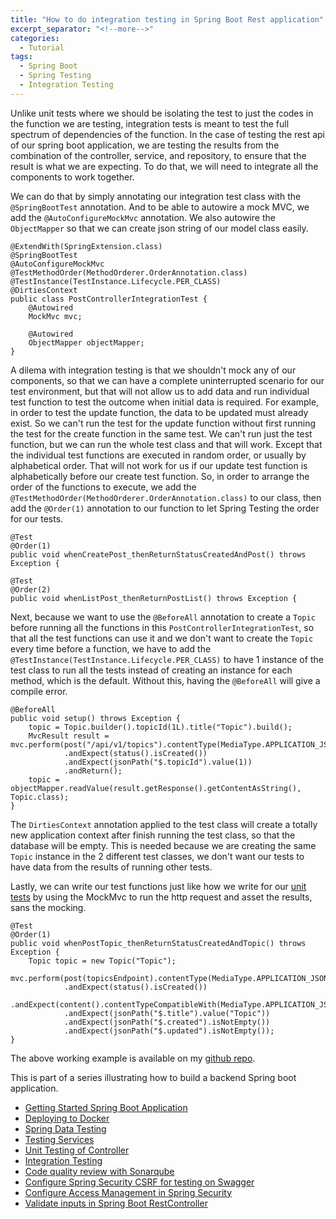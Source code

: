 ```yaml
---
title: "How to do integration testing in Spring Boot Rest application"
excerpt_separator: "<!--more-->"
categories:
  - Tutorial
tags:
  - Spring Boot
  - Spring Testing
  - Integration Testing
---
```


Unlike unit tests where we should be isolating the test to just the codes in the function we are testing, integration tests is meant to test the full spectrum of dependencies of the function. In the case of testing the rest api of our spring boot application, we are testing the results from the combination of the controller, service, and repository, to ensure that the result is what we are expecting. To do that, we will need to integrate all the components to work together.

We can do that by simply annotating our integration test class with the `@SpringBootTest` annotation. And to be able to autowire a mock MVC, we add the `@AutoConfigureMockMvc` annotation. We also autowire the `ObjectMapper` so that we can create json string of our model class easily.

```
@ExtendWith(SpringExtension.class)
@SpringBootTest
@AutoConfigureMockMvc
@TestMethodOrder(MethodOrderer.OrderAnnotation.class)
@TestInstance(TestInstance.Lifecycle.PER_CLASS)
@DirtiesContext
public class PostControllerIntegrationTest {
    @Autowired
    MockMvc mvc;

    @Autowired
    ObjectMapper objectMapper;
}
```

A dilema with integration testing is that we shouldn't mock any of our components, so that we can have a complete uninterrupted scenario for our test environment, but that will not allow us to add data and run individual test function to test the outcome when initial data is required. For example, in order to test the update function, the data to be updated must already exist. So we can't run the test for the update function without first running the test for the create function in the same test. We can't run just the test function, but we can run the whole test class and that will work. Except that the individual test functions are executed in random order, or usually by alphabetical order. That will not work for us if our update test function is alphabetically before our create test function. So, in order to arrange the order of the functions to execute, we add the `@TestMethodOrder(MethodOrderer.OrderAnnotation.class)` to our class, then add the `@Order(1)` annotation to our function to let Spring Testing the order for our tests.

```
@Test
@Order(1)
public void whenCreatePost_thenReturnStatusCreatedAndPost() throws Exception {

@Test
@Order(2)
public void whenListPost_thenReturnPostList() throws Exception {
```

Next, because we want to use the `@BeforeAll` annotation to create a `Topic` before running all the functions in this `PostControllerIntegrationTest`, so that all the test functions can use it and we don't want to create the `Topic` every time before a function, we have to add the `@TestInstance(TestInstance.Lifecycle.PER_CLASS)` to have 1 instance of the test class to run all the tests instead of creating an instance for each method, which is the default. Without this, having the `@BeforeAll` will give a compile error.

```
@BeforeAll
public void setup() throws Exception {
    topic = Topic.builder().topicId(1L).title("Topic").build();
    MvcResult result = mvc.perform(post("/api/v1/topics").contentType(MediaType.APPLICATION_JSON).content(objectMapper.writeValueAsString(topic)))
            .andExpect(status().isCreated())
            .andExpect(jsonPath("$.topicId").value(1))
            .andReturn();
    topic = objectMapper.readValue(result.getResponse().getContentAsString(), Topic.class);
}
```

The `DirtiesContext` annotation applied to the test class will create a totally new application context after finish running the test class, so that the database will be empty. This is needed because we are creating the same `Topic` instance in the 2 different test classes, we don't want our tests to have data from the results of running other tests. 

Lastly, we can write our test functions just like how we write for our [unit tests](https://thecodinganalyst.github.io/knowledgebase/how-to-unit-test-rest-controller-in-a-spring-boot-application/) by using the MockMvc to run the http request and asset the results, sans the mocking. 

```
@Test
@Order(1)
public void whenPostTopic_thenReturnStatusCreatedAndTopic() throws Exception {
    Topic topic = new Topic("Topic");
    mvc.perform(post(topicsEndpoint).contentType(MediaType.APPLICATION_JSON).content(objectMapper.writeValueAsString(topic)))
            .andExpect(status().isCreated())
            .andExpect(content().contentTypeCompatibleWith(MediaType.APPLICATION_JSON))
            .andExpect(jsonPath("$.title").value("Topic"))
            .andExpect(jsonPath("$.created").isNotEmpty())
            .andExpect(jsonPath("$.updated").isNotEmpty());
}
```

The above working example is available on my [github repo](https://github.com/thecodinganalyst/forum/blob/initial-sample/src/test/java/com/hevlar/forum/controller/PostControllerIntegrationTest.java). 

This is part of a series illustrating how to build a backend Spring boot application.
- [Getting Started Spring Boot Application](https://thecodinganalyst.github.io/tutorial/Spring-boot-application-getting-started/)
- [Deploying to Docker](https://thecodinganalyst.github.io/tutorial/Deploying-mult-container-application-to-docker/)
- [Spring Data Testing](https://thecodinganalyst.github.io/tutorial/how-to-test-spring-data-repository/)
- [Testing Services](https://thecodinganalyst.github.io/tutorial/how-to-test-services-in-a-spring-boot-application/)
- [Unit Testing of Controller](https://thecodinganalyst.github.io/tutorial/how-to-unit-test-rest-controller-in-a-spring-boot-application/)
- [Integration Testing](https://thecodinganalyst.github.io/knowledgebase/how-to-do-integration-testing-in-spring-boot-rest-application/)
- [Code quality review with Sonarqube](https://www.thecodinganalyst.com/tutorial/integrate-code-quality-review-with-sonarqube/)
- [Configure Spring Security CSRF for testing on Swagger](https://www.thecodinganalyst.com/tutorial/Configure-spring-security-csrf-for-testing-on-swagger/)
- [Configure Access Management in Spring Security](https://www.thecodinganalyst.com/tutorial/how-to-configure-access-management-in-spring-security/)
- [Validate inputs in Spring Boot RestController](https://www.thecodinganalyst.com/tutorial/how-to-validate-input-in-spring-boot-restcontroller/)